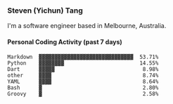 ### Steven (Yichun) Tang

I'm a software engineer based in Melbourne, Australia.

#### Personal Coding Activity (past 7 days)
```
Markdown  ▓▓▓▓▓▓▓▓▓▓▓▓▓▓▓▓▓▓▓▓▓▓▓▓▓▓▓▓▓▓  53.71%
Python    ▓▓▓▓▓▓▓▓                        14.55%
Dart      ▓▓▓▓▓                            8.98%
other     ▓▓▓▓                             8.74%
YAML      ▓▓▓▓                             8.64%
Bash      ▓                                2.80%
Groovy    ▓                                2.58%
```

